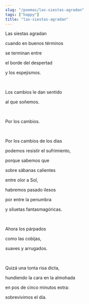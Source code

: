 ```yaml
---
slug: "/poemas/las-siestas-agradan"
tags: ["happy"]
title: "las-siestas-agradan"
---
```

Las siestas agradan

cuando en buenos términos

se terminan entre

el borde del despertad

y los espejismos.

&nbsp;

Los cambios le dan sentido

al que soñemos.

&nbsp;

Por los cambios.

&nbsp;

Por los cambios de los días

podemos resistir el sufrimiento,

porque sabemos que

sobre sábanas calientes

entre olor a Sol,

habremos pasado ilesos

por entre la penumbra

y siluetas fantasmagóricas.

&nbsp;

Ahora los párpados

como las cobijas,

suaves y arrugados.

&nbsp;

Quizá una tonta risa dicta,

hundiendo la cara en la almohada

en pos de cinco minutos extra:

sobrevivimos el día.